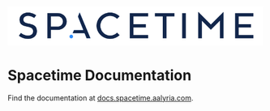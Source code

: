 ![Spacetime logo](/assets/spacetime-wordmark.png)

# Spacetime Documentation
Find the documentation at [docs.spacetime.aalyria.com](docs.spacetime.aalyria.com).
